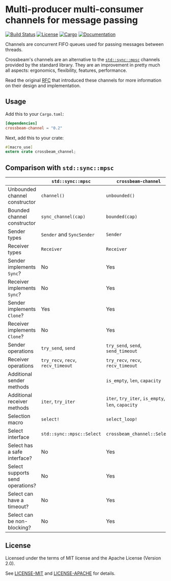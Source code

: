 # Multi-producer multi-consumer channels for message passing

[![Build Status](https://travis-ci.org/crossbeam-rs/crossbeam-channel.svg?branch=master)](https://travis-ci.org/crossbeam-rs/crossbeam-channel)
[![License](https://img.shields.io/badge/license-MIT%2FApache--2.0-blue.svg)](https://github.com/crossbeam-rs/crossbeam-channel)
[![Cargo](https://img.shields.io/crates/v/crossbeam-channel.svg)](https://crates.io/crates/crossbeam-channel)
[![Documentation](https://docs.rs/crossbeam-channel/badge.svg)](https://docs.rs/crossbeam-channel)

Channels are concurrent FIFO queues used for passing messages between threads.

Crossbeam's channels are an alternative to the [`std::sync::mpsc`] channels
provided by the standard library. They are an improvement in pretty much all
aspects: ergonomics, flexibility, features, performance.

[`std::sync::mpsc`]: https://doc.rust-lang.org/std/sync/mpsc/index.html

Read the original [RFC](https://github.com/crossbeam-rs/rfcs/pull/22) that introduced these
channels for more information on their design and implementation.

## Usage

Add this to your `Cargo.toml`:

```toml
[dependencies]
crossbeam-channel = "0.2"
```

Next, add this to your crate:

```rust
#[macro_use]
extern crate crossbeam_channel;
```

## Comparison with `std::sync::mpsc`

|                                  | `std::sync::mpsc`                  | `crossbeam-channel`                               |
|----------------------------------|------------------------------------|---------------------------------------------------|
| Unbounded channel constructor    | `channel()`                        | `unbounded()`                                     |
| Bounded channel constructor      | `sync_channel(cap)`                | `bounded(cap)`                                    |
| Sender types                     | `Sender` and `SyncSender`          | `Sender`                                          |
| Receiver types                   | `Receiver`                         | `Receiver`                                        |
| Sender implements `Sync`?        | No                                 | Yes                                               |
| Receiver implements `Sync`?      | No                                 | Yes                                               |
| Sender implements `Clone`?       | Yes                                | Yes                                               |
| Receiver implements `Clone`?     | No                                 | Yes                                               |
| Sender operations                | `try_send`, `send`                 | `try_send`, `send`, `send_timeout`                |
| Receiver operations              | `try_recv`, `recv`, `recv_timeout` | `try_recv`, `recv`, `recv_timeout`                |
| Additional sender methods        |                                    | `is_empty`, `len`, `capacity`                     |
| Additional receiver methods      | `iter`, `try_iter`                 | `iter`, `try_iter`, `is_empty`, `len`, `capacity` |
| Selection macro                  | `select!`                          | `select_loop!`                                    |
| Select interface                 | `std::sync::mpsc::Select`          | `crossbeam_channel::Select`                       |
| Select has a safe interface?     | No                                 | Yes                                               |
| Select supports send operations? | No                                 | Yes                                               |
| Select can have a timeout?       | No                                 | Yes                                               |
| Select can be non-blocking?      | No                                 | Yes                                               |

## License

Licensed under the terms of MIT license and the Apache License (Version 2.0).

See [LICENSE-MIT](LICENSE-MIT) and [LICENSE-APACHE](LICENSE-APACHE) for details.
